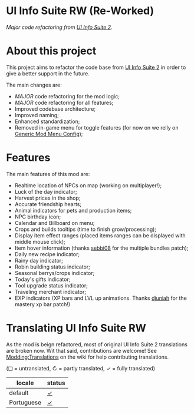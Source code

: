 # UI Info Suite RW (Re-Worked)
_Major code refactoring from [UI Info Suite 2](https://github.com/Annosz/UIInfoSuite2)._

# About this project
This project aims to refactor the code base from [UI Info Suite 2](https://github.com/Annosz/UIInfoSuite2) in order to give a better support in the future.

The main changes are:
- *MAJOR* code refactoring for the mod logic;
- *MAJOR* code refactoring for all features;
- Improved codebase architecture;
- Improved naming;
- Enhanced standardization;
- Removed in-game menu for toggle features (for now on we relly on [Generic Mod Menu Config](https://github.com/spacechase0/StardewValleyMods/tree/develop/GenericModConfigMenu));

# Features
The main features of this mod are:

- Realtime location of NPCs on map (working on multiplayer!);
- Luck of the day indicator;
- Harvest prices in the shop;
- Accurate friendship hearts;
- Animal indicators for pets and production items;
- NPC birthday icon;
- Calendar and Billboard on menu;
- Crops and builds tooltips (time to finish grow/processing);
- Display item effect ranges (placed items ranges can be displayed with middle mouse click);
- Item hover information (thanks [sebbi08](https://github.com/sebbi08) for the multiple bundles patch);
- Daily new recipe indicator;
- Rainy day indicator;
- Robin building status indicator;
- Seasonal berrys/crops indicator;
- Today's gifts indicator;
- Tool upgrade status indicator;
- Traveling merchant indicator;
- EXP indicators (XP bars and LVL up animations. Thanks [djuniah](https://github.com/djuniah) for the mastery xp bar patch!)

# Translating UI Info Suite RW
As the mod is beign refactored, most of original UI Info Suite 2 translations are broken now. Wit that said, contributions are welcome! See [Modding:Translations](https://stardewvalleywiki.com/Modding:Translations) on the wiki for help contributing translations.

(❑ = untranslated, ↻ = partly translated, ✓ = fully translated)

locale      | status
----------- | :----------------
default     | [✓](UIInfoSuite2/i18n/default.json)
Portuguese  | [✓](UIInfoSuite2/i18n/pt.json)
